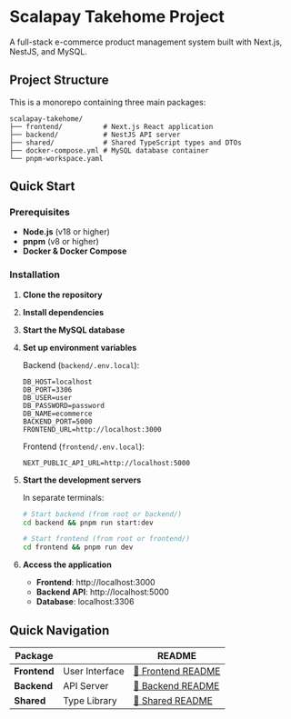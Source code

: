 # Scalapay Takehome Project

A full-stack e-commerce product management system built with Next.js, NestJS, and MySQL.

## Project Structure

This is a monorepo containing three main packages:

```
scalapay-takehome/
├── frontend/          # Next.js React application
├── backend/           # NestJS API server  
├── shared/            # Shared TypeScript types and DTOs
├── docker-compose.yml # MySQL database container
└── pnpm-workspace.yaml
```

## Quick Start

### Prerequisites

- **Node.js** (v18 or higher)
- **pnpm** (v8 or higher)
- **Docker & Docker Compose**

### Installation

1. **Clone the repository**
2. **Install dependencies**
3. **Start the MySQL database**
4. **Set up environment variables**
   
    Backend (`backend/.env.local`):
    ```env
    DB_HOST=localhost
    DB_PORT=3306
    DB_USER=user
    DB_PASSWORD=password
    DB_NAME=ecommerce
    BACKEND_PORT=5000
    FRONTEND_URL=http://localhost:3000
    ```

    Frontend (`frontend/.env.local`):
    ```env
    NEXT_PUBLIC_API_URL=http://localhost:5000
    ```

5. **Start the development servers**
   
   In separate terminals:
   ```bash
   # Start backend (from root or backend/)
   cd backend && pnpm run start:dev
   
   # Start frontend (from root or frontend/)
   cd frontend && pnpm run dev
   ```

6. **Access the application**
   - **Frontend**: http://localhost:3000
   - **Backend API**: http://localhost:5000
   - **Database**: localhost:3306

## Quick Navigation

| Package |  | README |
|---------|---------|---------|
| **Frontend** | User Interface | [📖 Frontend README](frontend/README.md) 
| **Backend** | API Server | [📖 Backend README](backend/README.md) 
| **Shared** | Type Library | [📖 Shared README](shared/README.md)
